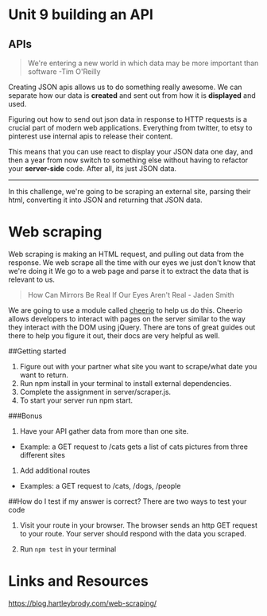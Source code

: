 # Unit 9 building an API

## APIs

>We're entering a new world in which data may be more important than software -Tim O'Reilly


Creating JSON apis allows us to do something really awesome. We can separate how our data is **created** and sent out from how it is **displayed** and used. 

Figuring out how to send out json data in response to HTTP requests is a crucial part of modern web applications. Everything from twitter, to etsy to pinterest use internal apis to release their content. 


This means that you can use react to display your JSON data one day, and then a year from now switch to something else without having to refactor your **server-side** code. After all, its just JSON data.

---

In this challenge, we're going to be scraping an external site, parsing their html, converting it into JSON and returning that JSON data.

# Web scraping
Web scraping is making an HTML request, and pulling out data from the response. We web scrape all the time with our eyes we just don't know that we're doing it
We go to a web page and parse it to extract the data that is relevant to us.

> How Can Mirrors Be Real If Our Eyes Aren't Real - Jaden Smith

We are going to use a module called [cheerio](https://github.com/cheeriojs/cheerio) to help us do this. Cheerio allows developers to interact with pages on the server similar to the way they interact with the DOM using jQuery. There are tons of great guides out there to help you figure it out, their docs are very helpful as well.

##Getting started

1. Figure out with your partner what site you want to scrape/what date you want to return.
1. Run npm install in your terminal to install external dependencies.
1. Complete the assignment in server/scraper.js.
1. To start your server run npm start.

###Bonus

1. Have your API gather data from more than one site.
  * Example: a GET request to /cats gets a list of cats pictures from three different sites
1. Add additional routes 
  * Examples: a GET request to /cats, /dogs, /people


##How do I test if my answer is correct?
There are two ways to test your code
1. Visit your route in your browser. The browser sends an http GET request to your route. Your server should respond with the data you scraped.

1. Run ```npm test``` in your terminal




# Links and Resources
<https://blog.hartleybrody.com/web-scraping/>
